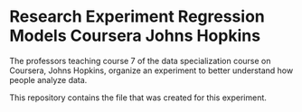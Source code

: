 # Research Experiment Regression Models Coursera Johns Hopkins

The professors teaching course 7 of the data specialization course on Coursera, Johns Hopkins, organize an experiment to better 
understand how people analyze data. 

This repository contains the file that was created for this experiment.
